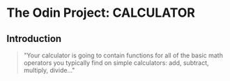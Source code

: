 # The Odin Project: CALCULATOR
## Introduction
> "Your calculator is going to contain functions for all of the basic math operators you typically find on simple calculators: add, subtract, multiply, divide..."